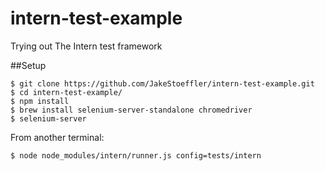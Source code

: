 intern-test-example
===================

Trying out The Intern test framework

##Setup

    $ git clone https://github.com/JakeStoeffler/intern-test-example.git
    $ cd intern-test-example/
    $ npm install
    $ brew install selenium-server-standalone chromedriver
    $ selenium-server
    
From another terminal:

    $ node node_modules/intern/runner.js config=tests/intern
